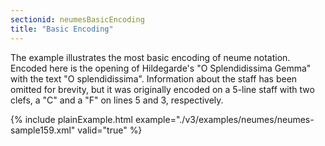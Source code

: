 ```yaml
---
sectionid: neumesBasicEncoding
title: "Basic Encoding"
---
```




The example illustrates the most basic encoding of neume notation. Encoded here is
the
opening of Hildegarde's "O Splendidissima Gemma" with the text "O splendidissima".
Information about the staff has been omitted for brevity, but it was originally encoded
on a
5-line staff with two clefs, a "C" and a "F" on lines 5 and 3, respectively.

{% include plainExample.html example="./v3/examples/neumes/neumes-sample159.xml" valid="true" %}

